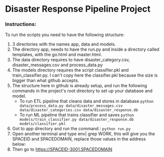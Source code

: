 # Disaster Response Pipeline Project

### Instructions:
To run the scripts you need to have the following structure:
1. 3 directories with the names app, data and models.
2. The directory app, needs to have the run.py and inside a directory called templates, with the go.html and master.html.
3. The data directory requires to have disaster_category.csv, disaster_messages.csv and process_data.py
4. The models directory requires the script classifier.pkl and train_classifier.py. I can't copy here the classifier.pkl because the size is bigger than what github accepts.
5. The structure here in github is already setup, and run the following commands in the project's root directory to set up your database and model.
    - To run ETL pipeline that cleans data and stores in database
        `python data/process_data.py data/disaster_messages.csv data/disaster_categories.csv data/disaster_response.db`
    - To run ML pipeline that trains classifier and saves
        `python models/train_classifier.py data/disaster_response.db models/classifier.pkl`
6. Got to app directory and run the command : `python run.py`
7. Open another terminal and type env| grep WORK, this will give you the SPACEID and SPACEDOMAIN, replace those values in the address below: 
8. Then go to https://SPACEID-3001.SPACEDOMAIN

